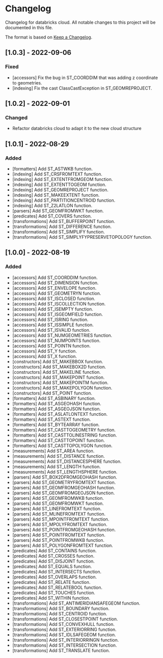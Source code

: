 # Changelog
Changelog for databricks cloud. All notable changes to this project will be documented in this file.

The format is based on [Keep a Changelog](https://keepachangelog.com/en/1.0.0/).

## [1.0.3] - 2022-09-06

### Fixed
- [accessors] Fix the bug in ST_COORDDIM that was adding z coordinate to geometries.
- [indexing] Fix the cast ClassCastException in ST_GEOMREPROJECT.

## [1.0.2] - 2022-09-01

### Changed
- Refactor databricks cloud to adapt it to the new cloud structure

## [1.0.1] - 2022-08-29

### Added
- [formatters] Add ST_ASTWKB function.
- [indexing] Add ST_CRSFROMTEXT function.
- [indexing] Add ST_EXTENTFROMGEOM function.
- [indexing] Add ST_EXTENTTOGEOM function.
- [indexing] Add ST_GEOMREPROJECT function.
- [indexing] Add ST_MAKEEXTENT function.
- [indexing] Add ST_PARTITIONCENTROID function.
- [indexing] Add ST_Z2LATLON function.
- [parsers] Add ST_GEOMFROMWKT function.
- [predicates] Add ST_COVERS function.
- [transformations] Add ST_BUFFERPOINT function.
- [transformations] Add ST_DIFFERENCE function.
- [transformations] Add ST_SIMPLIFY function.
- [transformations] Add ST_SIMPLYFYPRESERVETOPOLOGY function.

## [1.0.0] - 2022-08-19

### Added
- [accessors] Add ST_COORDDIM function.
- [accessors] Add ST_DIMENSION function.
- [accessors] Add ST_ENVELOPE function.
- [accessors] Add ST_GEOMETRYN function.
- [accessors] Add ST_ISCLOSED function.
- [accessors] Add ST_ISCOLLECTION function.
- [accessors] Add ST_ISEMPTY function.
- [accessors] Add ST_ISGEOMFIELD function.
- [accessors] Add ST_ISRING function.
- [accessors] Add ST_ISSIMPLE function.
- [accessors] Add ST_ISVALID function.
- [accessors] Add ST_NUMGEOMETRIES function.
- [accessors] Add ST_NUMPOINTS function.
- [accessors] Add ST_POINTN function.
- [accessors] Add ST_Y function.
- [accessors] Add ST_X function.
- [constructors] Add ST_MAKEBBOX function.
- [constructors] Add ST_MAKEBOX2D function.
- [constructors] Add ST_MAKELINE function.
- [constructors] Add ST_MAKEPOINT function.
- [constructors] Add ST_MAKEPOINTM function.
- [constructors] Add ST_MAKEPOLYGON function.
- [constructors] Add ST_POINT function.
- [formatters] Add ST_ASBINARY function.
- [formatters] Add ST_ASGEOHASH function.
- [formatters] Add ST_ASGEOJSON function.
- [formatters] Add ST_ASLATLONTEXT function.
- [formatters] Add ST_ASTEXT function.
- [formatters] Add ST_BYTEARRAY function.
- [formatters] Add ST_CASTTOGEOMETRY function.
- [formatters] Add ST_CASTTOLINESTRING function.
- [formatters] Add ST_CASTTOPOINT function.
- [formatters] Add ST_CASTTOPOLYGON function.
- [measurements] Add ST_AREA function.
- [measurements] Add ST_DISTANCE function.
- [measurements] Add ST_DISTANCESPHERE function.
- [measurements] Add ST_LENGTH function.
- [measurements] Add ST_LENGTHSPHERE function.
- [parsers] Add ST_BOX2DFROMGEOHASH function.
- [parsers] Add ST_GEOMETRYFROMTEXT function.
- [parsers] Add ST_GEOMFROMGEOHASH function.
- [parsers] Add ST_GEOMFROMGEOJSON function.
- [parsers] Add ST_GEOMFROMWKB function.
- [parsers] Add ST_GEOMFROMWKT function.
- [parsers] Add ST_LINEFROMTEXT function.
- [parsers] Add ST_MLINEFROMTEXT function.
- [parsers] Add ST_MPOINTFROMTEXT function.
- [parsers] Add ST_MPOLYFROMTEXT function.
- [parsers] Add ST_POINTFROMGEOHASH function.
- [parsers] Add ST_POINTFROMTEXT function.
- [parsers] Add ST_POINTFROMWKB function.
- [parsers] Add ST_POLYGONFROMTEXT function.
- [predicates] Add ST_CONTAINS function.
- [predicates] Add ST_CROSSES function.
- [predicates] Add ST_DISJOINT function.
- [predicates] Add ST_EQUALS function.
- [predicates] Add ST_INTERSECTS function.
- [predicates] Add ST_OVERLAPS function.
- [predicates] Add ST_RELATE function.
- [predicates] Add ST_RELATEBOOL function.
- [predicates] Add ST_TOUCHES function.
- [predicates] Add ST_WITHIN function.
- [transformations] Add ST_ANTIMERIDIANSAFEGEOM function.
- [transformations] Add ST_BOUNDARY function.
- [transformations] Add ST_CENTROID function.
- [transformations] Add ST_CLOSESTPOINT function.
- [transformations] Add ST_CONVEXHULL function.
- [transformations] Add ST_EXTERIORRING function.
- [transformations] Add ST_IDLSAFEGEOM function.
- [transformations] Add ST_INTERIORRINGN function.
- [transformations] Add ST_INTERSECTION function.
- [transformations] Add ST_TRANSLATE function.